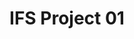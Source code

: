 ---
layout: post
title: "IFS Project 01"
description: IFS Project 01.
image: 'http://www.ifsworld.com/us/-/media/images/banners/home-page-banners-1116x600/heroapps10_webbanner_1116x600.ashx?h=600&la=en-US&w=1116'
category: 'ifs'
type: portfolio
tags:
- ifs
- java
twitter_text: Lorem ipsum dolor sit amet, consectetur adipisicing elit.
introduction: Lorem ipsum dolor sit amet, consectetur adipisicing elit, sed do eiusmod tempor incididunt ut labore et dolore magna aliqua.
---
